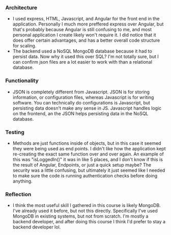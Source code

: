 ### Architecture
- I used express, HTML, Javascript, and Angular for the front end in the application. Personally I much more preffered express over Angular, but that's probably because Angular is still confusing to me, and most personal application I create likely won't require it. I did notice that it does offer certain advantages, and has a better overall code structure for scaling.
- The backend used a NoSQL MongoDB database because it had to persist data. Now why it used this over SQL? I'm not totally sure, but I can confirm json files are a lot easier to work with than a relational database.

### Functionality
- JSON is completely different from Javascript. JSON is for storing information, or configuration files, whereas Javascript is for writing software. You can technically do configurations is Javascript, but persisting data doesn't make any sense in JS. Javascript handles logic on the frontend, an the JSON helps persisting data in the NoSQL database.

### Testing
- Methods are just functions inside of objects, but in this case it seemed they were being used as end points. I didn't like how the application kept re-creating the exact same function over and over again. An example of this was "isLoggedIn()" it was in like 5 places, and I don't know if this is the result of Angular, Endpoints, or just a quick setup maybe? The security was a little confusing, but ultimately it just seemed like I needed to make sure the code is running authentication checks before doing anything.

### Reflection
- I think the most useful skill I gathered in this course is likely MongoDB. I've already used it before, but not this directly. Specifically I've used MongoDB in existing systems, but not from scratch. I'm mostly a backend developer, and after doing this course I think I'd prefer to stay a backend developer lol.
